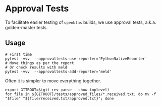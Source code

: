 # Approval Tests

To facilitate easier testing of `openblas` builds, we use approval tests, a.k.a.
golden-master tests.

## Usage

```{code-block} bash
# First time
pytest -vvv  --approvaltests-use-reporter='PythonNativeReporter'
# Move things as per the report
# Or check results with meld
pytest -vvv  --approvaltests-add-reporter='meld' 
```

Often it is simpler to move everything together.

```{code-block} bash
export GITROOT=$(git rev-parse --show-toplevel) 
for file in ${GITROOT}/tests/approved_files/*.received.txt; do mv -f "$file" "${file/received.txt/approved.txt}"; done
```
